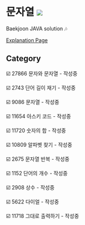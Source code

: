 # 문자열 <img src = "https://img.shields.io/badge/JAVA-007396?style=for-the-badge&logo=java&logoColor=white">
Baekjoon JAVA solution :notes:

[Explanation Page](https://lunareclipse000.wordpress.com/category/%ed%94%84%eb%a1%9c%ea%b7%b8%eb%9e%98%eb%b0%8d-%ec%8a%a4%ed%84%b0%eb%94%94/%ec%9e%90%eb%a3%8c%ea%b5%ac%ec%a1%b0-%ec%8b%a4%ec%8a%b5/%eb%b0%b1%ec%a4%80/%eb%ac%b8%ec%9e%90%ec%97%b4/)

## Category

:ballot_box_with_check: 27866 문자와 문자열 - 작성중

:ballot_box_with_check: 2743 단어 길이 재기 - 작성중

:ballot_box_with_check: 9086 문자열 - 작성중

:ballot_box_with_check: 11654 아스키 코드 - 작성중

:ballot_box_with_check: 11720 숫자의 합 - 작성중

:ballot_box_with_check: 10809 알파벳 찾기 - 작성중

:ballot_box_with_check: 2675 문자열 반복 - 작성중

:ballot_box_with_check: 1152 단어의 개수 - 작성중

:ballot_box_with_check: 2908 상수 - 작성중

:ballot_box_with_check: 5622 다이얼 - 작성중

:ballot_box_with_check: 11718 그대로 출력하기 - 작성중

